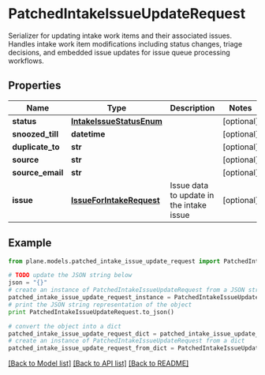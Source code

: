 # PatchedIntakeIssueUpdateRequest

Serializer for updating intake work items and their associated issues.  Handles intake work item modifications including status changes, triage decisions, and embedded issue updates for issue queue processing workflows.

## Properties
Name | Type | Description | Notes
------------ | ------------- | ------------- | -------------
**status** | [**IntakeIssueStatusEnum**](IntakeIssueStatusEnum.md) |  | [optional] 
**snoozed_till** | **datetime** |  | [optional] 
**duplicate_to** | **str** |  | [optional] 
**source** | **str** |  | [optional] 
**source_email** | **str** |  | [optional] 
**issue** | [**IssueForIntakeRequest**](IssueForIntakeRequest.md) | Issue data to update in the intake issue | [optional] 

## Example

```python
from plane.models.patched_intake_issue_update_request import PatchedIntakeIssueUpdateRequest

# TODO update the JSON string below
json = "{}"
# create an instance of PatchedIntakeIssueUpdateRequest from a JSON string
patched_intake_issue_update_request_instance = PatchedIntakeIssueUpdateRequest.from_json(json)
# print the JSON string representation of the object
print PatchedIntakeIssueUpdateRequest.to_json()

# convert the object into a dict
patched_intake_issue_update_request_dict = patched_intake_issue_update_request_instance.to_dict()
# create an instance of PatchedIntakeIssueUpdateRequest from a dict
patched_intake_issue_update_request_from_dict = PatchedIntakeIssueUpdateRequest.from_dict(patched_intake_issue_update_request_dict)
```
[[Back to Model list]](../README.md#documentation-for-models) [[Back to API list]](../README.md#documentation-for-api-endpoints) [[Back to README]](../README.md)



